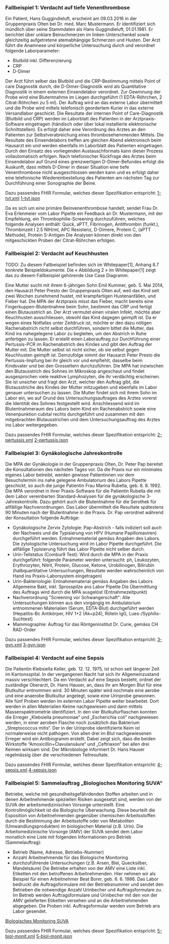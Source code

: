 ### Fallbeispiel 1: Verdacht auf tiefe Venenthrombose

Ein Patient, Hans Guggindieluft, erscheint am 09.03.2016 in der Gruppenpraxis Olten bei Dr. med. Marc Mustermann. Er identifiziert sich mündlich über seine Stammdaten als Hans Guggindieluft, 01.01.1981. Er berichtet über unklare Beinschmerzen im linken Unterschenkel sowie gleichzeitig aufgetretene atemabhängige Schmerzen und Husten. Der Arzt führt die Anamnese und körperliche Untersuchung durch und verordnet folgende Laborparameter:

* Blutbild inkl. Differenzierung
* CRP
* D-Dimer

Der Arzt führt selber das Blutbild und die CRP-Bestimmung mittels Point of care Diagnostik durch, die D-Dimer-Diagnostik wird als Quantitative Diagnostik in einem externen Einsendelabor verordnet. Zur Gewinnung der Probe wird eine Blutentnahme im Liegen durchgeführt (1 EDTA-Röhrchen, 2 Citrat-Röhrchen zu 5 ml). Der Auftrag wird an das externe Labor übermittelt und die Probe wird mittels telefonisch geordertem Kurier in das externe Versandlabor geschickt. Die Resultate der internen Point of Care-Diagnostik (Blutbild und CRP) werden im Laborblatt des Patienten in der Arztpraxis-Software eingetragen (händisch oder über lokal installierte elektronische Schnittstellen). Es erfolgt daher eine Verordnung des Arztes an den Patienten zur Selbstverabreichung eines thrombosehemmenden Mittels.
Die Resultate des Einsendelabors treffen am gleichen Abend elektronisch beim Hausarzt ein und werden ebenfalls im Laborblatt des Patienten eingetragen. Durch den Einsatz des vorliegenden Austauschformats kann dieser Prozess vollautomatisch erfolgen. Nach telefonischer Rückfrage des Arztes beim Einsendelabor auf Grund eines grenzwertigen D-Dimer-Befundes erfolgt die Auskunft, dass mittels D-Dimer in dieser Situation eine tiefe Venenthrombose nicht ausgeschlossen werden kann und es erfolgt daher eine telefonische Wiedereinbestellung des Patienten am nächsten Tag zur Durchführung einer Sonographie der Beine.

Dazu passendes FHIR Formular, welches dieser Spezifikation entspricht:
[1-tvt.xml](https://fhir.ch/ig/ch-lab-order/Questionnaire-1-tvt.xml.html)
[1-tvt.json](https://fhir.ch/ig/ch-lab-order/Questionnaire-1-tvt.json.html)


Da es sich um eine primäre Beinvenenthrombose handelt, sendet Frau Dr. Eva Erlenmeier vom Labor Pipette ein Feedback an Dr. Mustermann, mit der Empfehlung, ein Thrombophilie-Screening durchzuführen, welches folgende Analysen enthält:
Quick, aPTT, Fibrinogen, Antithrombin (funkt.), Thrombinzeit I 2.5 NIH/ml, APC Resistenz, D-Dimere, Protein C, (aPTT Methode), Protein S-Antigen
Die Analysen können direkt von den mitgeschickten Proben der Citrat-Röhrchen erfolgen.

### Fallbeispiel 2: Verdacht auf Keuchhusten

TODO: Zu diesem Fallbeispiel befinden sich im Whitepaper[1], Anhang 8.7 konkrete Beispieldokumente. Die « Abbildung 2 » im Whitepaper[1] zeigt das zu diesem Fallbeispiel gehörende Use Case Diagramm.

Eine Mutter sucht mit ihrem 6-jährigen Sohn Emil Kummer, geb. 5. Mai 2014, den Hausarzt Peter Presto der Gruppenpraxis Olten auf, weil das Kind seit zwei Wochen zunehmend hustet, mit krampfartigen Hustenanfällen, und Fieber hat. Die MPA der Arztpraxis misst das Fieber, macht bereits eine Fingerkuppen-Blutentnahme beim Sohn, bestimmt das CRP und fertigt einen Blutausstrich an. Der Arzt vermutet einen viralen Infekt, möchte aber Keuchhusten ausschliessen, obwohl das Kind dagegen geimpft ist. Da er wegen eines Notfalles unter Zeitdruck ist, möchte er den dazu nötigen Rachenabstrich nicht selbst durchführen, sondern bittet die Mutter, das Kind ins nahegelegene Labor zu begleiten, um den Abstrich in Ruhe anfertigen zu lassen.
Er erstellt einen Laborauftrag zur Durchführung einer Pertussis-PCR im Rachenabstrich des Kindes und gibt den Auftrag der Mutter mit. Die Mutter selbst ist nicht sicher, ob sie selbst gegen Keuchhusten geimpft ist. Demzufolge nimmt der Hausarzt Peter Presto die Pertussis-Impfung bei ihr gleich vor und empfiehlt, dasselbe beim Kindsvater und bei den Grosseltern durchzuführen. Die MPA hat inzwischen den Blutausstrich des Sohnes im Mikroskop angeschaut und findet ausgesprochen viele reaktive Lymphozyten, die ihr verdächtig erscheinen. Sie ist unsicher und fragt den Arzt, welcher den Auftrag gibt, die Blutausstriche des Kindes der Mutter mitzugeben und ebenfalls im Labor genauer untersuchen zu lassen.
Die Mutter findet sich mit ihrem Sohn im Labor ein, wo auf Grund des Untersuchungsauftrages des Arztes vorerst die Identität des Sohnes festgestellt wird. Anschliessend wird im Blutentnahmeraum des Labors beim Kind ein Rachenabstrich sowie eine Venenpunktion cubital rechts durchgeführt und zusammen mit den mitgebrachten Blutausstrichen und dem Untersuchungsauftrag des Arztes ins Labor weitergegeben.

Dazu passendes FHIR Formular, welches dieser Spezifikation entspricht:
[2-pertussis.xml](https://fhir.ch/ig/ch-lab-order/Questionnaire-2-pertussis.xml.html)
[2-pertussis.json](https://fhir.ch/ig/ch-lab-order/Questionnaire-2-pertussis.json.html)

### Fallbeispiel 3: Gynäkologische Jahreskontrolle

Die MPA der Gynäkologie in der Gruppenpraxis Olten, Dr. Peter Pap bereitet die Konsultationen des nächsten Tages vor. Da die Praxis nur ein minimales eigenes Labor betreibt, werden gewisse Patientinnen vor dem Besuchstermin ins nahe gelegene Ambulatorium des Labors Pipette geschickt, so auch die junge Patientin Frau Marina Rubella, geb. 8. 8. 1992. Die MPA verordnet in ihrer Praxis-Software für die Patientin Rubella die mit dem Labor vereinbarten Standard-Analysen für die gynäkologische 3-Jahreskontrolle. Dazu gehört auch die Blutentnahme für die Serothek für allfällige Nachverordnungen.
Das Labor übermittelt die Resultate spätestens 90 Minuten nach der Blutentnahme in die Praxis. Dr. Pap verordnet während der Konsultation folgende Aufträge:

* Gynäkologische Zervix Zytologie: Pap-Abstrich - falls indiziert soll auch der Nachweis und die Typisierung von HPV (Humane Papillomaviren) durchgeführt werden.
 Entnahmematerial gemäss Angaben des Labors.
 Die zytologische Untersuchung wird im Labor Pipette durchgeführt. Die allfällige Typisierung führt das Labor Pipette nicht selber durch.
* Urin-Teilstatus (Combur9 Test): Wird durch die MPA in der Praxis durchgeführt: folgende Parameter werden untersucht: ph, Leukozyten, Erythrozyten, Nitrit, Protein, Glucose, Ketone, Urobilinogen, Bilirubin (halbquantitative Untersuchungen, Resultate werden wahrscheinlich von Hand ins Praxis-Laborsystem eingetragen)
* Urin-Bakteriologie: Entnahmematerial gemäss Angaben des Labors
Allgemeine Bakt, inkl. Sprosspilze ans Labor Pipette
Die Übermittlung des Auftrags wird durch die MPA ausgelöst (Entnahmezeitpunkt)
* Nachverordnung "Screening vor Schwangerschaft": Alle Untersuchungen können aus den vorgängig im Ambulatorium entnommenen Materialien (Serum, EDTA-Blut) durchgeführt werden (Hepatitis-Bc Antikörper, HIV 1+2 (Ak+p24), Röteln IgG, Lues-/Syphilis-Suchtest)
* Mammographie: Auftrag für das Röntgeninstitut Dr. Curie, gemäss CH RAD-Order

Dazu passendes FHIR Formular, welches dieser Spezifikation entspricht:
[3-gyn.xml](https://fhir.ch/ig/ch-lab-order/Questionnaire-3-gyn.xml.html)
[3-gyn.json](https://fhir.ch/ig/ch-lab-order/Questionnaire-3-gyn.json.html)

### Fallbeispiel 4: Verdacht auf eine Sepsis

Die Patientin Klebsiella Keller, geb. 12. 12. 1975, ist schon seit längerer Zeit im Kantonsspital. In der vergangenen Nacht hat sich ihr Allgemeinzustand massiv verschlechtert. Da ein Verdacht auf eine Sepsis besteht, ordnet der zuständige Oberarzt, Dr. Hans Hauser, an, dass ihr  am Morgen Blut für eine Blutkultur entnommen wird. 30 Minuten später wird nochmals eine aerobe und eine anaerobe Blutkultur angelegt, sowie eine Urinprobe gewonnen.
Alle fünf Proben werden im externen Labor Pipette weiter bearbeitet. Dort werden in allen Materialien Keime nachgewiesen und dann mittels Massenspektrometrie identifiziert. In den vier Blutkulturflaschen konnten die Erreger „Klebsiella pneumoniae“ und „Escherichia coli“ nachgewiesen werden, in einer aeroben Flasche noch zusätzlich das Bakterium „Streptococcus mitis“. Der in der Urinprobe identifizierte Keim ist normalerweise nicht pathogen.
Von allen drei im Blut nachgewiesenen Erreger wird ein Antibiogramm erstellt. Dabei zeigt sich, dass die beiden Wirkstoffe “Amoxicillin+Clavulansäure“ und „Ceftriaxon“ bei allen drei Keimen wirksam sind. Der Mikrobiologe informiert Dr. Hans Hauser regelmässig über die verschiedenen Teilresultate.

Dazu passendes FHIR Formular, welches dieser Spezifikation entspricht:
[4-sepsis.xml](https://fhir.ch/ig/ch-lab-order/Questionnaire-4-sepsis.xml.html)
[4-sepsis.json](https://fhir.ch/ig/ch-lab-order/Questionnaire-4-sepsis.json.html)

### Fallbeispiel 5: Sammelauftrag „Biologisches Monitoring SUVA“

Betriebe, welche mit gesundheitsgefährdenden Stoffen arbeiten und in denen Arbeitnehmende speziellen Risiken ausgesetzt sind, werden von der SUVA der arbeitsmedizinischen Vorsorge unterstellt. Eine Kontrollmöglichkeit ist die Biologische Überwachung. Diese beurteilt die Exposition von Arbeitnehmenden gegenüber chemischen Arbeitsstoffen durch die Bestimmung der Arbeitsstoffe oder von Metaboliten (Umwandlungsprodukten) im biologischen Material (z.B. Urin).
Die Arbeitsmedizinische Vorsorge (AMV) der SUVA sendet dem Labor monatlich eine Liste mit folgenden Informationen pro Betrieb (Sammelauftrag):

* Betrieb (Name, Adresse, Betriebs-Nummer)
* Anzahl Arbeitnehmende für das Biologische Monitoring
* durchzuführende Untersuchungen (z.B. Arsen, Blei, Quecksilber, Mandelsäure)
Die Betriebe erhalten von der AMV eine Liste inkl. Etiketten mit den betroffenen Arbeitnehmenden. Hier nehmen wir als Beispiel für einen Arbeitnehmer Beat Borer, geb. 6. 6. 1986. Das Labor bedruckt die Auftragsformulare mit der Betriebsnummer und sendet den Betrieben die notwendige Anzahl Urinbecher und Auftragsformulare zu. Im Betrieb werden Auftragsformulare und Urinbecher mit den von der AMV gelieferten Etiketten versehen und an die Arbeitnehmenden abgegeben. Die Proben inkl. Auftragsformular werden vom Betrieb ans Labor gesendet.

[Biologisches Monitoring SUVA](https://www.suva.ch/de-CH/material/Factsheets/biologisches-monitoring-und-biologische-arbeitsstofftoleranzwerte)

Dazu passendes FHIR Formular, welches dieser Spezifikation entspricht:
[5-biol-monit.xml](https://fhir.ch/ig/ch-lab-order/Questionnaire-5-biol-monit.xml.html)
[5-biol-monit.json](https://fhir.ch/ig/ch-lab-order/Questionnaire-5-biol-monit.json.html)